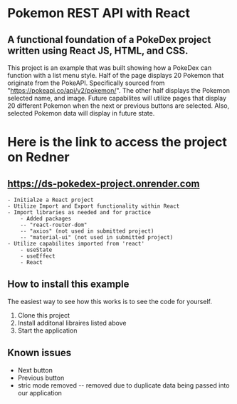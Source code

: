 # Pokemon REST API with React 

## A functional foundation of a PokeDex project written using React JS, HTML, and CSS.

This project is an example that was built showing how a PokeDex can function with a list menu style. Half of the page displays 20 Pokemon that originate from the PokeAPI. Specifically sourced from "https://pokeapi.co/api/v2/pokemon/". The other half displays the Pokemon selected name, and image.  Future capabilites will utilize pages that display 20 different Pokemon when the next or previous buttons are selected. Also, selected Pokemon data will display in future state.

# Here is the link to access the project on Redner
## https://ds-pokedex-project.onrender.com

    - Initialze a React project
    - Utilize Import and Export functionality within React
    - Import libraries as needed and for practice
        - Added packages
        -- "react-router-dom"
        -- "axios" (not used in submitted project)
        -- "material-ui" (not used in submitted project)
    - Utilize capabilites imported from 'react'
        - useState
        - useEffect
        - React


## How to install this example

The easiest way to see how this works is to see the code for yourself.

1. Clone this project
2. Install additonal libraires listed above
3. Start the application 

## Known issues

- Next button
- Previous button
- stric mode removed
-- removed due to duplicate data being passed into our application